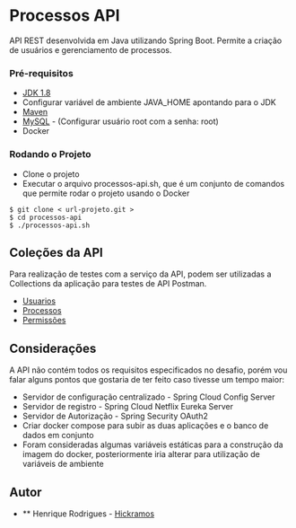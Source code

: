 # Processos API

API REST desenvolvida em Java utilizando Spring Boot. Permite a criação de usuários e gerenciamento de processos.

### Pré-requisitos

* [JDK 1.8](https://www.oracle.com/technetwork/java/javase/downloads/jdk8-downloads-2133151.html)
* Configurar variável de ambiente JAVA_HOME apontando para o JDK
* [Maven](https://maven.apache.org/)
* [MySQL](https://dev.mysql.com/downloads/mysql/) - (Configurar usuário root com a senha: root)
* Docker


### Rodando o Projeto
* Clone o projeto
* Executar o arquivo processos-api.sh, que é um conjunto de comandos que permite rodar o projeto usando o Docker

```
$ git clone < url-projeto.git >
$ cd processos-api
$ ./processos-api.sh
```

## Coleções da API

Para realização de testes com a serviço da API, podem ser utilizadas a Collections da aplicação para testes de API Postman. 

* [Usuarios](https://www.getpostman.com/collections/f689e89987e150554b89)
* [Processos](https://www.getpostman.com/collections/dc63194e419e805d866e)
* [Permissões](https://www.getpostman.com/collections/1243819303e53f3da872)

## Considerações

A API não contém todos os requisitos especificados no desafio, porém vou falar alguns pontos que gostaria de ter feito caso tivesse um tempo maior:

* Servidor de configuração centralizado - Spring Cloud Config Server
* Servidor de registro - Spring Cloud Netflix Eureka Server
* Servidor de Autorização - Spring Security OAuth2
* Criar docker compose para subir as duas aplicações e o banco de dados em conjunto
* Foram consideradas algumas variáveis estáticas para a construção da imagem do docker,
posteriormente iria alterar para utilização de variáveis de ambiente


## Autor

* ** Henrique Rodrigues - [Hickramos](https://github.com/hickramos)


